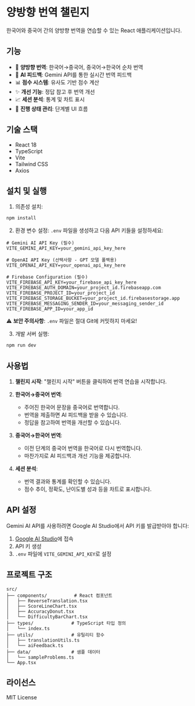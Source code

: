 # 양방향 번역 챌린지

한국어와 중국어 간의 양방향 번역을 연습할 수 있는 React 애플리케이션입니다.

## 기능

- 🔄 **양방향 번역**: 한국어→중국어, 중국어→한국어 순차 번역
- 🤖 **AI 피드백**: Gemini API를 통한 실시간 번역 피드백
- 📊 **점수 시스템**: 유사도 기반 점수 계산
- ✨ **개선 기능**: 정답 참고 후 번역 개선
- 📈 **세션 분석**: 통계 및 차트 표시
- 🎯 **진행 상태 관리**: 단계별 UI 흐름

## 기술 스택

- React 18
- TypeScript
- Vite
- Tailwind CSS
- Axios

## 설치 및 실행

1. 의존성 설치:
```bash
npm install
```

2. 환경 변수 설정:
`.env` 파일을 생성하고 다음 API 키들을 설정하세요:
```
# Gemini AI API Key (필수)
VITE_GEMINI_API_KEY=your_gemini_api_key_here

# OpenAI API Key (선택사항 - GPT 모델 폴백용)
VITE_OPENAI_API_KEY=your_openai_api_key_here

# Firebase Configuration (필수)
VITE_FIREBASE_API_KEY=your_firebase_api_key_here
VITE_FIREBASE_AUTH_DOMAIN=your_project_id.firebaseapp.com
VITE_FIREBASE_PROJECT_ID=your_project_id
VITE_FIREBASE_STORAGE_BUCKET=your_project_id.firebasestorage.app
VITE_FIREBASE_MESSAGING_SENDER_ID=your_messaging_sender_id
VITE_FIREBASE_APP_ID=your_app_id
```

⚠️ **보안 주의사항**: `.env` 파일은 절대 Git에 커밋하지 마세요!

3. 개발 서버 실행:
```bash
npm run dev
```

## 사용법

1. **챌린지 시작**: "챌린지 시작" 버튼을 클릭하여 번역 연습을 시작합니다.

2. **한국어→중국어 번역**: 
   - 주어진 한국어 문장을 중국어로 번역합니다.
   - 번역을 제출하면 AI 피드백을 받을 수 있습니다.
   - 정답을 참고하여 번역을 개선할 수 있습니다.

3. **중국어→한국어 번역**:
   - 이전 단계의 중국어 번역을 한국어로 다시 번역합니다.
   - 마찬가지로 AI 피드백과 개선 기능을 제공합니다.

4. **세션 분석**:
   - 번역 결과와 통계를 확인할 수 있습니다.
   - 점수 추이, 정확도, 난이도별 성과 등을 차트로 표시합니다.

## API 설정

Gemini AI API를 사용하려면 Google AI Studio에서 API 키를 발급받아야 합니다:

1. [Google AI Studio](https://makersuite.google.com/app/apikey)에 접속
2. API 키 생성
3. `.env` 파일에 `VITE_GEMINI_API_KEY`로 설정

## 프로젝트 구조

```
src/
├── components/          # React 컴포넌트
│   ├── ReverseTranslation.tsx
│   ├── ScoreLineChart.tsx
│   ├── AccuracyDonut.tsx
│   └── DifficultyBarChart.tsx
├── types/              # TypeScript 타입 정의
│   └── index.ts
├── utils/              # 유틸리티 함수
│   ├── translationUtils.ts
│   └── aiFeedback.ts
├── data/               # 샘플 데이터
│   └── sampleProblems.ts
└── App.tsx
```

## 라이선스

MIT License